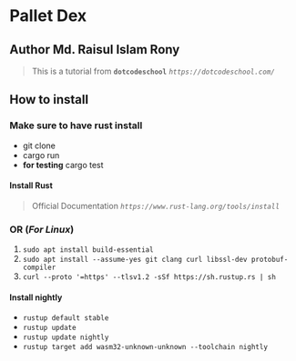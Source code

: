 # Pallet Dex

## Author Md. Raisul Islam Rony



> This is a tutorial from **`dotcodeschool`** _`https://dotcodeschool.com/`_



## How to install

### Make sure to have rust install
- git clone
- cargo run
- **for testing** cargo test


#### Install Rust 
> Official Documentation _`https://www.rust-lang.org/tools/install`_


### OR (_For Linux_)

1. `sudo apt install build-essential`
2. `sudo apt install --assume-yes git clang curl libssl-dev protobuf-compiler`
3. `curl --proto '=https' --tlsv1.2 -sSf https://sh.rustup.rs | sh`



#### Install nightly

- `rustup default stable`
-  `rustup update`
- `rustup update nightly`
- `rustup target add wasm32-unknown-unknown --toolchain nightly`















